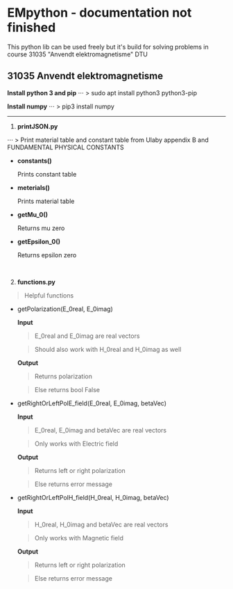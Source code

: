 # EMpython - documentation not finished 
This python lib can be used freely but it's build for solving problems in course 31035 "Anvendt elektromagnetisme" DTU


## 31035 Anvendt elektromagnetisme


**Install python 3 and pip**
⋅⋅⋅ > sudo apt install python3 python3-pip

**Install numpy**
⋅⋅⋅ > pip3 install numpy

***

1. **printJSON.py**

⋅⋅⋅  > Print material table and constant table from Ulaby appendix B and FUNDAMENTAL PHYSICAL CONSTANTS
  
  - **constants()**

    Prints constant table
  
  - **meterials()**

    Prints material table

  - **getMu_0()**

    Returns mu zero

  - **getEpsilon_0()**

    Returns epsilon zero

</br>

2. **functions.py**

  > Helpful functions 

  - getPolarization(E_0real, E_0imag)

    **Input**
      > E_0real and E_0imag are real vectors

      > Should also work with H_0real and H_0imag as well
      
    **Output** 
      > Returns polarization

      > Else returns bool False
  
  - getRightOrLeftPolE_field(E_0real, E_0imag, betaVec)

     **Input**
      > E_0real, E_0imag and betaVec are real vectors

      > Only works with Electric field
      
    **Output** 
      > Returns left or right polarization

      > Else returns error message
  
  - getRightOrLeftPolH_field(H_0real, H_0imag, betaVec)

     **Input**
      > H_0real, H_0imag and betaVec are real vectors

      > Only works with Magnetic field
      
    **Output** 
      > Returns left or right polarization

      > Else returns error message
  

